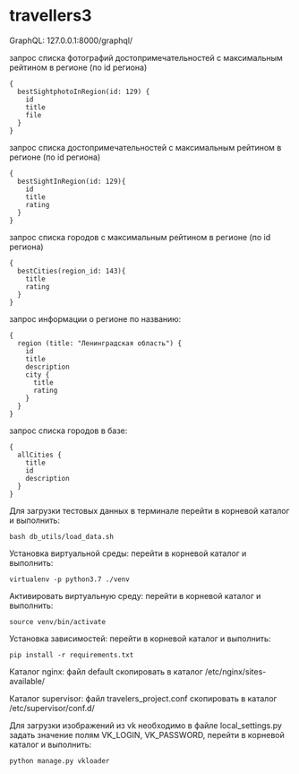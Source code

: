 # travellers3

GraphQL: 
127.0.0.1:8000/graphql/

запрос списка фотографий достопримечательностей с максимальным рейтином в регионе (по id региона)
~~~
{
  bestSightphotoInRegion(id: 129) {
    id
    title
    file
  }
}
~~~

запрос списка достопримечательностей с максимальным рейтином в регионе (по id региона)
~~~
{
  bestSightInRegion(id: 129){
    id
    title
    rating
  }
}
~~~

запрос списка городов с максимальным рейтином в регионе (по id региона)
~~~
{
  bestCities(region_id: 143){
    title
    rating
  }
}
~~~

запрос информации о регионе по названию:
~~~
{
  region (title: "Ленинградская область") {
    id
    title
    description
    city {
      title
      rating
    }
  }
}
~~~

запрос списка городов в базе:
~~~
{
  allCities {
    title
    id
    description
  }
}
~~~


Для загрузки тестовых данных в терминале перейти в корневой каталог и выполнить:
~~~
bash db_utils/load_data.sh 
~~~
Установка виртуальной среды:
перейти в корневой каталог и выполнить:
```
virtualenv -p python3.7 ./venv
```
Активировать виртуальную среду:
перейти в корневой каталог и выполнить:
```
source venv/bin/activate
```
Установка зависимостей:
перейти в корневой каталог и выполнить:
```
pip install -r requirements.txt
```
Каталог nginx:
файл default скопировать в каталог /etc/nginx/sites-available/

Каталог supervisor:
файл travelers_project.conf скопировать в каталог /etc/supervisor/conf.d/

Для загрузки изображений из vk необходимо в файле local_settings.py
задать значение полям VK_LOGIN, VK_PASSWORD,
перейти в корневой каталог и выполнить:
```
python manage.py vkloader
```
